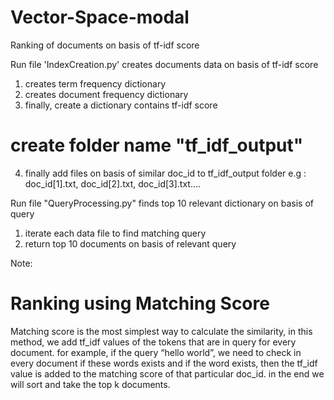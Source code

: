 # Vector-Space-modal
Ranking of documents on basis of tf-idf score

Run file 'IndexCreation.py' creates documents data on basis of tf-idf score
1. creates term frequency dictionary
2. creates document frequency dictionary
3. finally, create a dictionary contains tf-idf score
# create folder name "tf_idf_output"
4. finally add files on basis of similar doc_id to tf_idf_output folder e.g : doc_id[1].txt, doc_id[2].txt, doc_id[3].txt....

Run file "QueryProcessing.py" finds top 10 relevant dictionary on basis of query
1. iterate each data file to find matching query
2. return top 10 documents on basis of relevant query

Note: 

Ranking using Matching Score
=============================
Matching score is the most simplest way to calculate the similarity, in this method, we add tf_idf values of the tokens that are in query for every document. for example, if the query “hello world”, we need to check in every document if these words exists and if the word exists, then the tf_idf value is added to the matching score of that particular doc_id. in the end we will sort and take the top k documents.
